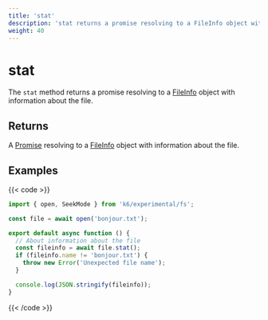 ```yaml
---
title: 'stat'
description: 'stat returns a promise resolving to a FileInfo object with information about the file.'
weight: 40
---
```


# stat

The `stat` method returns a promise resolving to a [FileInfo](https://grafana.com/docs/k6/<K6_VERSION>/javascript-api/k6-experimental/fs/fileinfo) object with information about the file.

## Returns

A [Promise](https://developer.mozilla.org/en-US/docs/Web/JavaScript/Reference/Global_Objects/Promise) resolving to a [FileInfo](https://grafana.com/docs/k6/<K6_VERSION>/javascript-api/k6-experimental/fs/fileinfo) object with information about the file.

## Examples

{{< code >}}

```javascript
import { open, SeekMode } from 'k6/experimental/fs';

const file = await open('bonjour.txt');

export default async function () {
  // About information about the file
  const fileinfo = await file.stat();
  if (fileinfo.name != 'bonjour.txt') {
    throw new Error('Unexpected file name');
  }

  console.log(JSON.stringify(fileinfo));
}
```

{{< /code >}}
